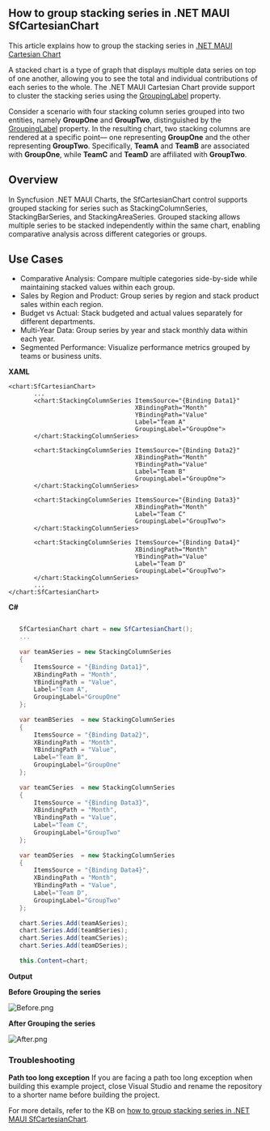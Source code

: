 ## How to group stacking series in .NET MAUI SfCartesianChart

This article explains how to group the stacking series in [.NET MAUI Cartesian Chart](https://www.syncfusion.com/maui-controls/maui-cartesian-charts)

A stacked chart is a type of graph that displays multiple data series on top of one another, allowing you to see the total and individual contributions of each series to the whole. The .NET MAUI Cartesian Chart provide support to cluster the stacking series using the [GroupingLabel](https://help.syncfusion.com/cr/maui-toolkit/Syncfusion.Maui.Toolkit.Charts.StackingSeriesBase.html#Syncfusion_Maui_Toolkit_Charts_StackingSeriesBase_GroupingLabel) property.

Consider a scenario with four stacking column series grouped into two entities, namely **GroupOne** and **GroupTwo**, distinguished by the  [GroupingLabel](https://help.syncfusion.com/cr/maui-toolkit/Syncfusion.Maui.Toolkit.Charts.StackingSeriesBase.html#Syncfusion_Maui_Toolkit_Charts_StackingSeriesBase_GroupingLabel) property. In the resulting chart, two stacking columns are rendered at a specific point— one representing **GroupOne** and the other representing **GroupTwo**. Specifically, **TeamA** and **TeamB** are associated with **GroupOne**, while **TeamC** and **TeamD** are affiliated with **GroupTwo**.

## Overview

In Syncfusion .NET MAUI Charts, the SfCartesianChart control supports grouped stacking for series such as StackingColumnSeries, StackingBarSeries, and StackingAreaSeries. Grouped stacking allows multiple series to be stacked independently within the same chart, enabling comparative analysis across different categories or groups.

## Use Cases

- Comparative Analysis: Compare multiple categories side-by-side while maintaining stacked values within each group.
- Sales by Region and Product: Group series by region and stack product sales within each region.
- Budget vs Actual: Stack budgeted and actual values separately for different departments.
- Multi-Year Data: Group series by year and stack monthly data within each year.
- Segmented Performance: Visualize performance metrics grouped by teams or business units.


**XAML**
 
 ```XAML
 <chart:SfCartesianChart>
        ...
        <chart:StackingColumnSeries ItemsSource="{Binding Data1}"
                                    XBindingPath="Month"
                                    YBindingPath="Value"
                                    Label="Team A"
                                    GroupingLabel="GroupOne">
        </chart:StackingColumnSeries>
        
        <chart:StackingColumnSeries ItemsSource="{Binding Data2}"
                                    XBindingPath="Month"
                                    YBindingPath="Value"
                                    Label="Team B"
                                    GroupingLabel="GroupOne">
        </chart:StackingColumnSeries>
        
        <chart:StackingColumnSeries ItemsSource="{Binding Data3}"
                                    XBindingPath="Month"
                                    Label="Team C"
                                    GroupingLabel="GroupTwo">
        </chart:StackingColumnSeries>

        <chart:StackingColumnSeries ItemsSource="{Binding Data4}"
                                    XBindingPath="Month"
                                    YBindingPath="Value"
                                    Label="Team D"
                                    GroupingLabel="GroupTwo">
        </chart:StackingColumnSeries>
        ...      
 </chart:SfCartesianChart>
 ```



**C#**
 ```C#
 
    SfCartesianChart chart = new SfCartesianChart();
    ...
    
    var teamASeries = new StackingColumnSeries
    {
        ItemsSource = "{Binding Data1}",
        XBindingPath = "Month",
        YBindingPath = "Value",
        Label="Team A",
        GroupingLabel="GroupOne"
    };
    
    var teamBSeries  = new StackingColumnSeries
    {
        ItemsSource = "{Binding Data2}",
        XBindingPath = "Month",
        YBindingPath = "Value",
        Label="Team B",
        GroupingLabel="GroupOne"
    };
    
    var teamCSeries  = new StackingColumnSeries
    {
        ItemsSource = "{Binding Data3}",
        XBindingPath = "Month",
        YBindingPath = "Value",
        Label="Team C",
        GroupingLabel="GroupTwo"
    };
    
    var teamDSeries  = new StackingColumnSeries
    {
        ItemsSource = "{Binding Data4}",
        XBindingPath = "Month",
        YBindingPath = "Value",
        Label="Team D",
        GroupingLabel="GroupTwo"
    };
    
    chart.Series.Add(teamASeries);
    chart.Series.Add(teamBSeries);
    chart.Series.Add(teamCSeries);
    chart.Series.Add(teamDSeries);
    
    this.Content=chart;

 ```


**Output**

**Before Grouping the series**

![Before.png](https://support.syncfusion.com/kb/agent/attachment/article/14906/inline?token=eyJhbGciOiJodHRwOi8vd3d3LnczLm9yZy8yMDAxLzA0L3htbGRzaWctbW9yZSNobWFjLXNoYTI1NiIsInR5cCI6IkpXVCJ9.eyJpZCI6IjE3MjkyIiwib3JnaWQiOiIzIiwiaXNzIjoic3VwcG9ydC5zeW5jZnVzaW9uLmNvbSJ9.ELSzAa4NCiIdr_mS0Bg8T7XVE9y_g-2DbwnQJ0thedE)

**After Grouping the series**

![After.png](https://support.syncfusion.com/kb/agent/attachment/article/14906/inline?token=eyJhbGciOiJodHRwOi8vd3d3LnczLm9yZy8yMDAxLzA0L3htbGRzaWctbW9yZSNobWFjLXNoYTI1NiIsInR5cCI6IkpXVCJ9.eyJpZCI6IjE3Mjg2Iiwib3JnaWQiOiIzIiwiaXNzIjoic3VwcG9ydC5zeW5jZnVzaW9uLmNvbSJ9._IlGUeutt5mOugHIfa8Rke-BiIgwJ6yRrwR0r27ZNs4)

### Troubleshooting
**Path too long exception**
If you are facing a path too long exception when building this example project, close Visual Studio and rename the repository to a shorter name before building the project.

For more details, refer to the KB on [how to group stacking series in .NET MAUI SfCartesianChart](https://support.syncfusion.com/kb/article/14906/how-to-group-stacking-series-in-net-maui-chart-sfcartesianchart-).
